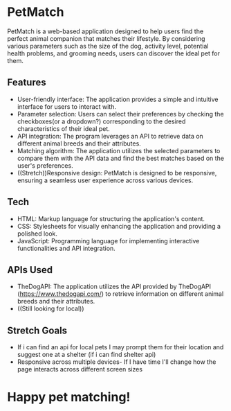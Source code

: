 
# PetMatch
PetMatch is a web-based application designed to help users find the perfect animal companion that matches their lifestyle. By considering various parameters such as the size of the dog, activity level, potential health problems, and grooming needs, users can discover the ideal pet for them.

## Features
- User-friendly interface: The application provides a simple and intuitive interface for users to interact with.
- Parameter selection: Users can select their preferences by checking the checkboxes(or a dropdown?) corresponding to the desired characteristics of their ideal pet.
- API integration: The program leverages an API to retrieve data on different animal breeds and their attributes.
- Matching algorithm: The application utilizes the selected parameters to compare them with the API data and find the best matches based on the user's preferences.
- ((Stretch))Responsive design: PetMatch is designed to be responsive, ensuring a seamless user experience across various devices.

## Tech
- HTML: Markup language for structuring the application's content.
- CSS: Stylesheets for visually enhancing the application and providing a polished look.
- JavaScript: Programming language for implementing interactive functionalities and API integration.

## APIs Used
- TheDogAPI: The application utilizes the API provided by TheDogAPI (https://www.thedogapi.com/) to retrieve information on different animal breeds and their attributes.
- ((Still looking for local))


## Stretch Goals
- If i can find an api for local pets I may prompt them for their location and suggest one at a shelter (if i can find shelter api)
- Responsive across multiple devices- If I have time I'll change how the page interacts across different screen sizes


# Happy pet matching!



<!--- created by Christopher Erb with formatting suggestions from chatGPT --->


